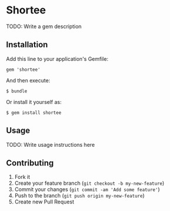 # Shortee

TODO: Write a gem description

## Installation

Add this line to your application's Gemfile:

    gem 'shortee'

And then execute:

    $ bundle

Or install it yourself as:

    $ gem install shortee

## Usage

TODO: Write usage instructions here

## Contributing

1. Fork it
2. Create your feature branch (`git checkout -b my-new-feature`)
3. Commit your changes (`git commit -am 'Add some feature'`)
4. Push to the branch (`git push origin my-new-feature`)
5. Create new Pull Request
